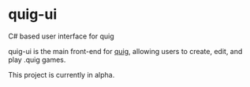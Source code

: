 # quig-ui
C# based user interface for quig

quig-ui is the main front-end for [quig](https://github.com/bmdeeal/quig), allowing users to create, edit, and play .quig games.

This project is currently in alpha.
